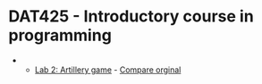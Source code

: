 # DAT425 - Introductory course in programming

*  - [Lab 2: Artillery game](lab2) - [Compare orginal](https://github.com/Falsen/Chalmers-Z/compare/c6a8358982a6abcba8439c488955c2ad2f09e310...master)